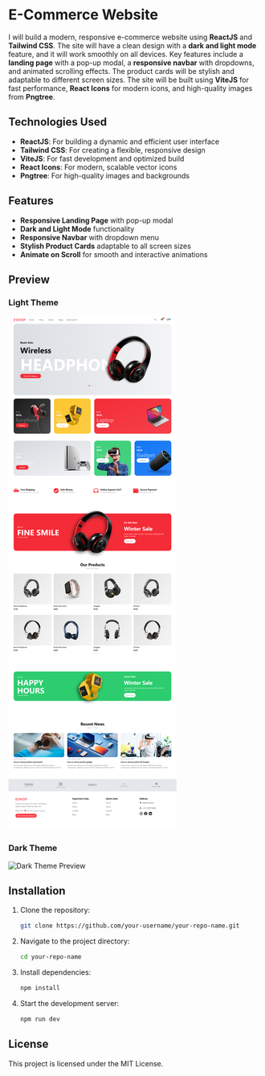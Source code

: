# E-Commerce Website

I will build a modern, responsive e-commerce website using **ReactJS** and **Tailwind CSS**. The site will have a clean design with a **dark and light mode** feature, and it will work smoothly on all devices. Key features include a **landing page** with a pop-up modal, a **responsive navbar** with dropdowns, and animated scrolling effects. The product cards will be stylish and adaptable to different screen sizes. The site will be built using **ViteJS** for fast performance, **React Icons** for modern icons, and high-quality images from **Pngtree**.

## Technologies Used
- **ReactJS**: For building a dynamic and efficient user interface
- **Tailwind CSS**: For creating a flexible, responsive design
- **ViteJS**: For fast development and optimized build
- **React Icons**: For modern, scalable vector icons
- **Pngtree**: For high-quality images and backgrounds

## Features
- **Responsive Landing Page** with pop-up modal
- **Dark and Light Mode** functionality
- **Responsive Navbar** with dropdown menu
- **Stylish Product Cards** adaptable to all screen sizes
- **Animate on Scroll** for smooth and interactive animations

## Preview

### Light Theme

![Light Theme Preview](https://github.com/kashif-hussain6/Ecommerce-website/blob/master/LIGHT%20THEHE.png)

### Dark Theme

![Dark Theme Preview](./path_to_your_image/DARKTHEME.png)

## Installation

1. Clone the repository:
    ```bash
    git clone https://github.com/your-username/your-repo-name.git
    ```
2. Navigate to the project directory:
    ```bash
    cd your-repo-name
    ```
3. Install dependencies:
    ```bash
    npm install
    ```
4. Start the development server:
    ```bash
    npm run dev
    ```

## License
This project is licensed under the MIT License.
